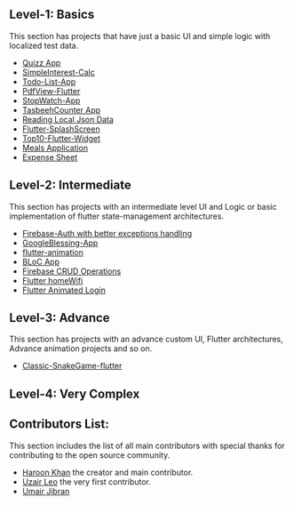 ## Level-1: Basics
This section has projects that have just a basic UI and simple logic with localized test data.
- [Quizz App](https://github.com/haroonkhan9426/Quizzler)
- [SimpleInterest-Calc](https://github.com/uzairleo/Simple_interest_calc)
- [Todo-List-App](https://github.com/uzairleo/Flutter_TaskList-anotherSmartApproach-)
- [PdfView-Flutter](https://github.com/uzairleo/Flutter_pdf_veiwer_leo)
- [StopWatch-App](https://github.com/uzairleo/flutter_Leo_Stopwatch)
- [TasbeehCounter App](https://github.com/uzairleo/tasbeeh_counter2)
- [Reading Local Json Data](https://github.com/uzairleo/flutter_json-storage-)
- [Flutter-SplashScreen](https://github.com/uzairleo/flutter_splashscreen_tutorial)
- [Top10-Flutter-Widget](https://github.com/uzairleo/top10_flutter_widget)
- [Meals Application](https://github.com/UmairJibran/meal_app)
- [Expense Sheet](https://github.com/UmairJibran/dailyExpenseSheet)

## Level-2: Intermediate
This section has projects with an intermediate level UI and Logic or basic implementation of flutter state-management architectures.
- [Firebase-Auth with better exceptions handling](https://github.com/haroonkhan9426/Firebase-Auth-Exception-Handling-in-Flutter)
- [GoogleBlessing-App](https://github.com/uzairleo/GoogleBlessings)
- [flutter-animation](https://github.com/uzairleo/flutter_transitions-all-)
- [BLoC App](https://github.com/UmairJibran/flutter-bloc.git)
- [Firebase CRUD Operations](https://github.com/UmairJibran/firebase-crud.git)
- [Flutter homeWifi](https://github.com/uzairleo/uzairleo-homeWifi)
- [Flutter Animated Login](https://github.com/uzairleo/flutter_Animated_Login)


## Level-3: Advance
This section has projects with an advance custom UI, Flutter architectures, Advance animation projects and so on.
- [Classic-SnakeGame-flutter](https://github.com/uzairleo/leo_snake_game)

## Level-4: Very Complex


## Contributors List:
This section includes the list of all main contributors with special thanks for contributing to the open source community.
- [Haroon Khan](https://github.com/haroonkhan9426) the creator and main contributor.
- [Uzair Leo](https://github.com/uzairleo) the very first contributor.
- [Umair Jibran](https://github.com/UmairJibran) 

